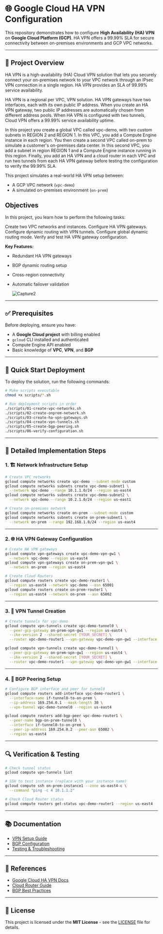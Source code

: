 # 🌐 Google Cloud HA VPN Configuration

This repository demonstrates how to configure **High Availability (HA) VPN** on **Google Cloud Platform (GCP)**. HA VPN offers a 99.99% SLA for secure connectivity between on-premises environments and GCP VPC networks.

---

## 📌 Project Overview
HA VPN is a high-availability (HA) Cloud VPN solution that lets you securely connect your on-premises network to your VPC network through an IPsec VPN connection in a single region. HA VPN provides an SLA of 99.99% service availability.

HA VPN is a regional per VPC, VPN solution. HA VPN gateways have two interfaces, each with its own public IP address. When you create an HA VPN gateway, two public IP addresses are automatically chosen from different address pools. When HA VPN is configured with two tunnels, Cloud VPN offers a 99.99% service availability uptime.

In this project you create a global VPC called vpc-demo, with two custom subnets in REGION 2 and REGION 1. In this VPC, you add a Compute Engine instance in each region. You then create a second VPC called on-prem to simulate a customer's on-premises data center. In this second VPC, you add a subnet in region REGION 1 and a Compute Engine instance running in this region. Finally, you add an HA VPN and a cloud router in each VPC and run two tunnels from each HA VPN gateway before testing the configuration to verify the 99.99% SLA.

This project simulates a real-world HA VPN setup between:

- A GCP VPC network (`vpc-demo`)
- A simulated on-premises environment (`on-prem`)
##   Objectives
In this project, you learn how to perform the following tasks:

Create two VPC networks and instances.
Configure HA VPN gateways.
Configure dynamic routing with VPN tunnels.
Configure global dynamic routing mode.
Verify and test HA VPN gateway configuration.

**Key Features:**

- Redundant HA VPN gateways
- BGP dynamic routing setup
- Cross-region connectivity
- Automatic failover validation
  
  ![Capture2](https://github.com/user-attachments/assets/89b0d7f2-4336-45f2-8ef7-b29bec18697e)


---

## ✅ Prerequisites

Before deploying, ensure you have:

- A **Google Cloud project** with billing enabled
- `gcloud` CLI installed and authenticated
- Compute Engine API enabled
- Basic knowledge of **VPC**, **VPN**, and **BGP**

---

## 🚀 Quick Start Deployment

To deploy the solution, run the following commands:

```bash
# Make scripts executable
chmod +x scripts/*.sh

# Run deployment scripts in order
./scripts/01-create-vpc-networks.sh
./scripts/02-create-onprem-network.sh
./scripts/03-create-ha-vpn-gateways.sh
./scripts/04-create-vpn-tunnels.sh
./scripts/05-create-bgp-peering.sh
./scripts/06-verify-configuration.sh
```

---

## 🔧 Detailed Implementation Steps

### 1. 🏗️ Network Infrastructure Setup

```bash
# Create VPC networks
gcloud compute networks create vpc-demo --subnet-mode custom
gcloud compute networks subnets create vpc-demo-subnet1 \
  --network vpc-demo --range 10.1.1.0/24 --region us-east4
gcloud compute networks subnets create vpc-demo-subnet2 \
  --network vpc-demo --range 10.2.1.0/24 --region us-east1

# Create on-premises network
gcloud compute networks create on-prem --subnet-mode custom
gcloud compute networks subnets create on-prem-subnet1 \
  --network on-prem --range 192.168.1.0/24 --region us-east4
```

---

### 2. 🌐 HA VPN Gateway Configuration

```bash
# Create HA VPN gateways
gcloud compute vpn-gateways create vpc-demo-vpn-gw1 \
  --network vpc-demo --region us-east4
gcloud compute vpn-gateways create on-prem-vpn-gw1 \
  --network on-prem --region us-east4

# Create Cloud Routers
gcloud compute routers create vpc-demo-router1 \
  --region us-east4 --network vpc-demo --asn 65001
gcloud compute routers create on-prem-router1 \
  --region us-east4 --network on-prem --asn 65002
```

---

### 3. 🔁 VPN Tunnel Creation

```bash
# Create tunnels for vpc-demo
gcloud compute vpn-tunnels create vpc-demo-tunnel0 \
  --peer-gcp-gateway on-prem-vpn-gw1 --region us-east4 \
  --ike-version 2 --shared-secret [YOUR_SECRET] \
  --router vpc-demo-router1 --vpn-gateway vpc-demo-vpn-gw1 --interface 0

gcloud compute vpn-tunnels create vpc-demo-tunnel1 \
  --peer-gcp-gateway on-prem-vpn-gw1 --region us-east4 \
  --ike-version 2 --shared-secret [YOUR_SECRET] \
  --router vpc-demo-router1 --vpn-gateway vpc-demo-vpn-gw1 --interface 1
```

---

### 4. 🔄 BGP Peering Setup

```bash
# Configure BGP interface and peer for tunnel0
gcloud compute routers add-interface vpc-demo-router1 \
  --interface-name if-tunnel0-to-on-prem \
  --ip-address 169.254.0.1 --mask-length 30 \
  --vpn-tunnel vpc-demo-tunnel0 --region us-east4

gcloud compute routers add-bgp-peer vpc-demo-router1 \
  --peer-name bgp-on-prem-tunnel0 \
  --interface if-tunnel0-to-on-prem \
  --peer-ip-address 169.254.0.2 --peer-asn 65002 \
  --region us-east4
```

---

## 🔍 Verification & Testing

```bash
# Check tunnel status
gcloud compute vpn-tunnels list

# SSH to test instance (replace with your instance name)
gcloud compute ssh on-prem-instance1 --zone us-east4-c \
  --command "ping -c 4 10.1.1.2"

# Check Cloud Router status
gcloud compute routers get-status vpc-demo-router1 --region us-east4
```

---

## 📚 Documentation

- [VPN Setup Guide](documentation/vpn-setup-guide.md)
- [BGP Configuration](documentation/bgp-configuration.md)
- [Testing & Troubleshooting](documentation/testing-troubleshooting.md)

---

## 📖 References

- [Google Cloud HA VPN Docs](https://cloud.google.com/network-connectivity/docs/vpn)
- [Cloud Router Guide](https://cloud.google.com/router/docs)
- [BGP Best Practices](https://cloud.google.com/network-connectivity/docs/router/concepts/bgp)

---

## 📄 License

This project is licensed under the **MIT License** - see the [LICENSE](LICENSE) file for details.
